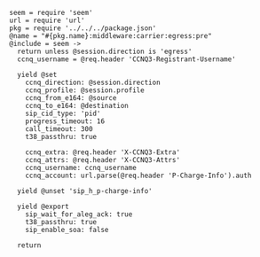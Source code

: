     seem = require 'seem'
    url = require 'url'
    pkg = require '../../../package.json'
    @name = "#{pkg.name}:middleware:carrier:egress:pre"
    @include = seem ->
      return unless @session.direction is 'egress'
      ccnq_username = @req.header 'CCNQ3-Registrant-Username'

      yield @set
        ccnq_direction: @session.direction
        ccnq_profile: @session.profile
        ccnq_from_e164: @source
        ccnq_to_e164: @destination
        sip_cid_type: 'pid'
        progress_timeout: 16
        call_timeout: 300
        t38_passthru: true

        ccnq_extra: @req.header 'X-CCNQ3-Extra'
        ccnq_attrs: @req.header 'X-CCNQ3-Attrs'
        ccnq_username: ccnq_username
        ccnq_account: url.parse(@req.header 'P-Charge-Info').auth

      yield @unset 'sip_h_p-charge-info'

      yield @export
        sip_wait_for_aleg_ack: true
        t38_passthru: true
        sip_enable_soa: false

      return
